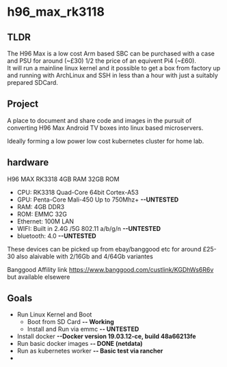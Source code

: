 # h96_max_rk3118


## TLDR

The H96 Max is a low cost Arm based SBC can be purchased with a case and PSU for around (~£30) 1/2 the price of an equivent Pi4 (~£60).  
It will run a mainline linux kernel and it possible to get a box from factory up and running with ArchLinux and SSH in less than a hour with just a suitably prepared SDCard. 

## Project

A place to document and share code and images in the pursuit of converting H96 Max Android TV boxes into linux based microservers.  

Ideally forming a low power low cost kubernetes cluster for home lab.


## hardware

H96 MAX RK3318 4GB RAM 32GB ROM

- CPU: RK3318 Quad-Core 64bit Cortex-A53 
- GPU: Penta-Core Mali-450 Up to 750Mhz+ **--UNTESTED**
- RAM: 4GB DDR3
- ROM: EMMC 32G
- Ethernet: 100M LAN
- WIFI: Built in 2.4G /5G 802.11 a/b/g/n **--UNTESTED**
- bluetooth: 4.0 **--UNTESTED**

These devices can be picked up from ebay/banggood etc for around £25-30 also alaivable with 2/16Gb and 4/64Gb variantes 

Banggood Affility link https://www.banggood.com/custlink/KGDhWs6R6v but available elsewere

## Goals
- Run Linux Kernel and Boot 
  - Boot from SD Card  **-- Working**
  - Install and Run via emmc **-- UNTESTED**
- Install docker **--Docker version 19.03.12-ce, build 48a66213fe**
- Run basic docker images  **-- DONE (netdata)**
- Run as kubernetes worker  **-- Basic test via rancher**
- 




